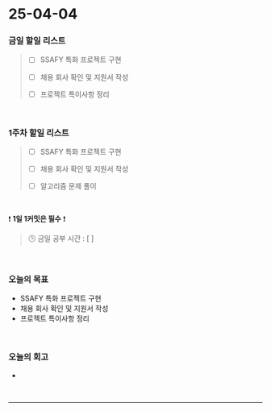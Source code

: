 # 25-04-04

### 금일 할일 리스트

> - [ ] SSAFY 특화 프로젝트 구현
>
> - [ ] 채용 회사 확인 및 지원서 작성
>
> - [ ] 프로젝트 특이사항 정리

<br/>

### 1주차 할일 리스트

> - [ ] SSAFY 특화 프로젝트 구현
>
> - [ ] 채용 회사 확인 및 지원서 작성
>
> - [ ] 알고리즘 문제 풀이

<br/>

❗ **1일 1커밋은 필수** ❗

> 🕒 금일 공부 시간 : [  ]

<br/>

### 오늘의 목표
- SSAFY 특화 프로젝트 구현
- 채용 회사 확인 및 지원서 작성
- 프로젝트 특이사항 정리

<br>

### 오늘의 회고
- 


<br/>

---
